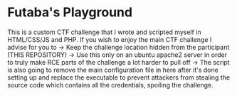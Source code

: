 # Futaba's Playground
This is a custom CTF challenge that I wrote and scripted myself in HTML/CSS/JS and PHP.
If you wish to enjoy the main CTF challenge I advise for you to
  -> Keep the challenge location hidden from the participant (THIS REPOSITORY)
  -> Use this only on an ubuntu apache2 server in order to truly make RCE parts of the challenge a lot harder to pull off
  -> The script is also going to remove the main configuration file in here after it's done setting up and replace the executable to prevent attackers from
  	stealing the source code which contains all the credentials, spoiling the challenge.
